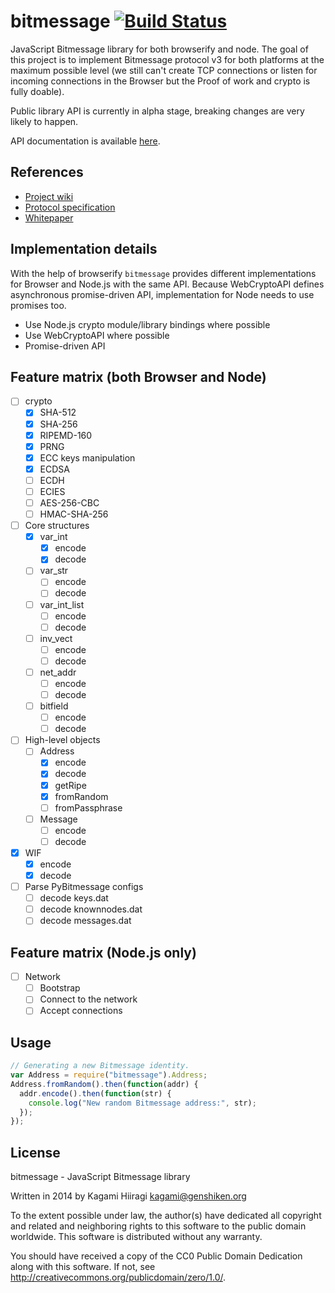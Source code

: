 # bitmessage [![Build Status](https://travis-ci.org/bitchan/bitmessage.svg?branch=master)](https://travis-ci.org/bitchan/bitmessage)

JavaScript Bitmessage library for both browserify and node. The goal of this project is to implement Bitmessage protocol v3 for both platforms at the maximum possible level (we still can't create TCP connections or listen for incoming connections in the Browser but the Proof of work and crypto is fully doable).

Public library API is currently in alpha stage, breaking changes are very likely to happen.

API documentation is available [here](https://bitchan.github.io/bitmessage/docs/).

## References

* [Project wiki](https://bitmessage.org/wiki/Main_Page)
* [Protocol specification](https://bitmessage.org/wiki/Protocol_specification)
* [Whitepaper](https://bitmessage.org/bitmessage.pdf)

## Implementation details

With the help of browserify `bitmessage` provides different implementations for Browser and Node.js with the same API. Because WebCryptoAPI defines asynchronous promise-driven API, implementation for Node needs to use promises too.

* Use Node.js crypto module/library bindings where possible
* Use WebCryptoAPI where possible
* Promise-driven API

## Feature matrix (both Browser and Node)

- [ ] crypto
  - [x] SHA-512
  - [x] SHA-256
  - [x] RIPEMD-160
  - [x] PRNG
  - [x] ECC keys manipulation
  - [x] ECDSA
  - [ ] ECDH
  - [ ] ECIES
  - [ ] AES-256-CBC
  - [ ] HMAC-SHA-256
- [ ] Core structures
  - [x] var_int
    - [x] encode
    - [x] decode
  - [ ] var_str
    - [ ] encode
    - [ ] decode
  - [ ] var_int_list
    - [ ] encode
    - [ ] decode
  - [ ] inv_vect
    - [ ] encode
    - [ ] decode
  - [ ] net_addr
    - [ ] encode
    - [ ] decode
  - [ ] bitfield
    - [ ] encode
    - [ ] decode
- [ ] High-level objects
  - [ ] Address
    - [x] encode
    - [x] decode
    - [x] getRipe
    - [x] fromRandom
    - [ ] fromPassphrase
  - [ ] Message
    - [ ] encode
    - [ ] decode
- [x] WIF
  - [x] encode
  - [x] decode
- [ ] Parse PyBitmessage configs
  - [ ] decode keys.dat
  - [ ] decode knownnodes.dat
  - [ ] decode messages.dat

## Feature matrix (Node.js only)

- [ ] Network
  - [ ] Bootstrap
  - [ ] Connect to the network
  - [ ] Accept connections

## Usage

```js
// Generating a new Bitmessage identity.
var Address = require("bitmessage").Address;
Address.fromRandom().then(function(addr) {
  addr.encode().then(function(str) {
    console.log("New random Bitmessage address:", str);
  });
});
```

## License

bitmessage - JavaScript Bitmessage library

Written in 2014 by Kagami Hiiragi <kagami@genshiken.org>

To the extent possible under law, the author(s) have dedicated all copyright and related and neighboring rights to this software to the public domain worldwide. This software is distributed without any warranty.

You should have received a copy of the CC0 Public Domain Dedication along with this software. If not, see <http://creativecommons.org/publicdomain/zero/1.0/>.
